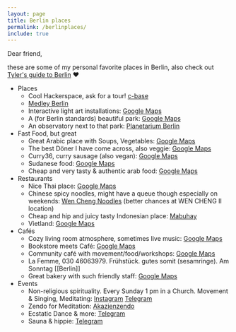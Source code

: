 ```yaml
---
layout: page
title: Berlin places
permalink: /berlinplaces/
include: true
---
```


Dear friend,

these are some of my personal favorite places in Berlin, also check out [Tyler's guide to Berlin](https://tyleralterman.com/Tyler-s-guide-to-Berlin-96ba404cd91244f9a7c39a819427a932) ❤️


- Places
    - Cool Hackerspace, ask for a tour! [c-base](http://www.c-base.org)
    - [Medley Berlin](https://www.medley.berlin)
    - Interactive light art installations: [Google Maps](https://goo.gl/maps/7GH8Y5HPb2J7Y2Zh9)
    - A (for Berlin standards) beautiful park: [Google Maps](https://goo.gl/maps/8KnXZAgFoAc5sFbz5)
    - An observatory next to that park: [Planetarium Berlin](https://www.planetarium.berlin/en/events/nacht-auf-der-sternwarte)
- Fast Food, but great
    - Great Arabic place with Soups, Vegetables: [Google Maps](https://goo.gl/maps/dcUVPRM5HY6EfMpe7)
    - The best Döner I have come across, also veggie: [Google Maps](https://goo.gl/maps/fmUTKXxPp9j2Tk1p8)
    - Curry36, curry sausage (also vegan): [Google Maps](https://goo.gl/maps/vDJu4szfxjcjH3Xk6)
    - Sudanese food: [Google Maps](https://goo.gl/maps/2RLo2GUuRto3D59W6)
    - Cheap and very tasty & authentic arab food: [Google Maps](https://goo.gl/maps/FKmZgqtBDZJrPvXF6)
- Restaurants
    - Nice Thai place: [Google Maps](https://goo.gl/maps/RiRRyU37GBcx2KkWA)
    - Chinese spicy noodles, might have a queue though especially on weekends: [Wen Cheng Noodles](https://wenchengnoodles.de) (better chances at WEN CHENG II location)
    - Cheap and hip and juicy tasty Indonesian place: [Mabuhay](https://maps.app.goo.gl/pp4VUmnpDmYdfHv48?g_st=ic)
    - Vietland: [Google Maps](https://maps.app.goo.gl/xXx9scFahqBdxm7BA)
- Cafés
    - Cozy living room atmosphere, sometimes live music: [Google Maps](https://goo.gl/maps/4hnN8u3uoyxikV7M7)
    - Bookstore meets Café: [Google Maps](https://maps.app.goo.gl/2gkenUbcYo5xEw1S8)
    - Community café with movement/food/workshops: [Google Maps](https://maps.app.goo.gl/5suavJTA3W4tYM6w7)
    - La Femme, 030 46063979. Frühstück. gutes somit (sesamringe). Am Sonntag [[Berlin]]
    - Great bakery with such friendly staff: [Google Maps](https://maps.app.goo.gl/2jDXujKg2viumL1z8)
- Events
    - Non-religious spirituality. Every Sunday 1 pm in a Church. Movement & Singing, Meditating: [Instagram](https://www.instagram.com/church_of_interbeing/) [Telegram](https://t.me/+4_DIFOg_CeFiN2M8)
    - Zendo for Meditation: [Akazienzendo](https://www.akazienzendo.de/de/uberuns)
    - Ecstatic Dance & more: [Telegram](https://t.me/+rN_DajjWfNhmYWJi)
    - Sauna & hippie: [Telegram](https://t.me/+IBGlq3yzJOo4NGNi)
